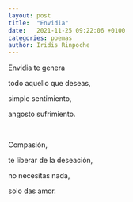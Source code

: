 ```yaml
---
layout: post
title:  "Envidia"
date:   2021-11-25 09:22:06 +0100
categories: poemas
author: Iridis Rinpoche
---
```



Envidia te genera

todo aquello que deseas,

simple sentimiento,

angosto sufrimiento.

<br>


Compasión, 

te liberar de la deseación,

no necesitas nada,

solo das amor.




